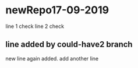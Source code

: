 # newRepo17-09-2019
 line 1 check
 line 2 check

## line added by could-have2 branch

new line again added.
add another line

